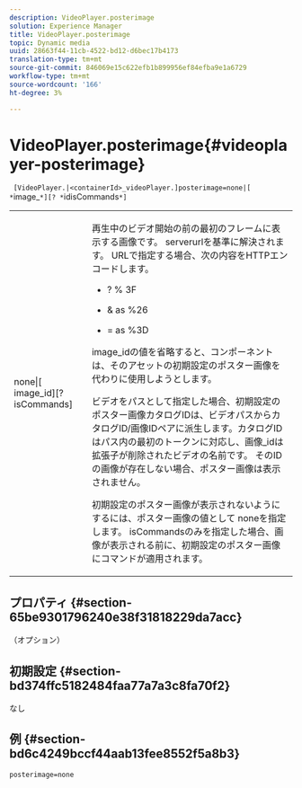 ```yaml
---
description: VideoPlayer.posterimage
solution: Experience Manager
title: VideoPlayer.posterimage
topic: Dynamic media
uuid: 28663f44-11cb-4522-bd12-d6bec17b4173
translation-type: tm+mt
source-git-commit: 846069e15c622efb1b899956ef84efba9e1a6729
workflow-type: tm+mt
source-wordcount: '166'
ht-degree: 3%

---
```



# VideoPlayer.posterimage{#videoplayer-posterimage}

` [VideoPlayer.|<containerId>_videoPlayer.]posterimage=none|[ *`image_`*][? *`idisCommands`*]`

<table id="table_AE7AAFA9B4374E31B51D06511EB96401"> 
 <tbody> 
  <tr> 
   <td colname="col1"> <p> <span class="codeph"> none|[<span class="varname"> image_id</span>][?<span class="varname"> isCommands</span>]</span> </p> </td> 
   <td colname="col2"> <p> 再生中のビデオ開始の前の最初のフレームに表示する画像です。<span class="codeph"> serverurl</span>を基準に解決されます。 URLで指定する場合、次の内容をHTTPエンコードします。 </p> <p> 
     <ul id="ul_B38A687CEFE64C68A0B2C227A68A458F"> 
      <li id="li_E7AE1BDAC17E49E0B7ACF89C5C0529F0"> <p> <span class="codeph"> ?</span> % <span class="codeph"> 3F</span> </p> </li> 
      <li id="li_391CCF067F734480B2B4AFC9760C479A"> <p> <span class="codeph"> &amp;</span> as  <span class="codeph"> %26</span> </p> </li> 
      <li id="li_6824B66A55554C5A8B12874DCF5BFAEE"> <p> <span class="codeph"> =</span> as  <span class="codeph"> %3D</span> </p> </li> 
     </ul> </p> <p><span class="codeph"><span class="varname"> image_id</span></span>の値を省略すると、コンポーネントは、そのアセットの初期設定のポスター画像を代わりに使用しようとします。 </p> <p>ビデオをパスとして指定した場合、初期設定のポスター画像カタログIDは、ビデオパスから<span class="codeph">カタログID/画像ID</span>ペアに派生します。<span class="codeph">カタログID</span>はパス内の最初のトークンに対応し、<span class="codeph">画像_id</span>は拡張子が削除されたビデオの名前です。 そのIDの画像が存在しない場合、ポスター画像は表示されません。 </p> <p>初期設定のポスター画像が表示されないようにするには、ポスター画像の値として<span class="codeph"> none</span>を指定します。 <span class="codeph"><span class="varname"> isCommands</span></span>のみを指定した場合、画像が表示される前に、初期設定のポスター画像にコマンドが適用されます。 </p> </td> 
  </tr> 
 </tbody> 
</table>

## プロパティ {#section-65be9301796240e38f31818229da7acc}

（オプション）

## 初期設定 {#section-bd374ffc5182484faa77a7a3c8fa70f2}

なし

## 例 {#section-bd6c4249bccf44aab13fee8552f5a8b3}

`posterimage=none`
